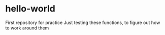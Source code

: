# hello-world
First repository for practice
Just testing these functions, to figure out how to work around them
